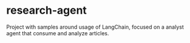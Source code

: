 # research-agent
Project with samples around usage of LangChain, focused on a analyst agent that consume and analyze articles.
